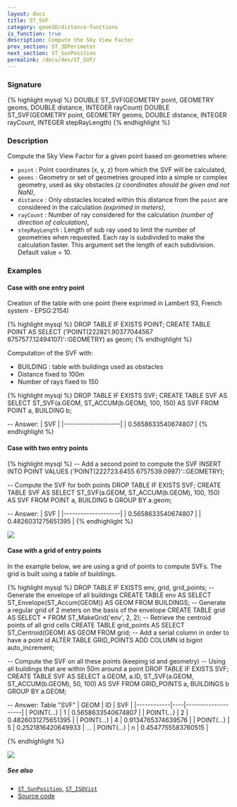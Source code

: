```yaml
---
layout: docs
title: ST_SVF
category: geom3D/distance-functions
is_function: true
description: Compute the Sky View Factor
prev_section: ST_3DPerimeter
next_section: ST_SunPosition
permalink: /docs/dev/ST_SVF/
---
```


### Signature

{% highlight mysql %}
DOUBLE ST_SVF(GEOMETRY point, GEOMETRY geoms, DOUBLE distance, 
              INTEGER rayCount)
DOUBLE ST_SVF(GEOMETRY point, GEOMETRY geoms, DOUBLE distance, 
              INTEGER rayCount, INTEGER stepRayLength)
{% endhighlight %}

### Description

Compute the Sky View Factor for a given point based on geometries where:

* `point` : Point coordinates (x, y, z) from which the SVF will be calculated,
* `geoms` : Geometry or set of geometries grouped into a simple or complex geometry, used as sky obstacles *(z coordinates should be given and not NaN)*,
* `distance` : Only obstacles located within this distance from the `point` are considered in the calculation *(exprimed in meters)*,
* `rayCount` : Number of ray considered for the calculation *(number of direction of calculation)*,
* `stepRayLength` : Length of sub ray used to limit the number of geometries when requested. Each ray is subdivided to make the calculation faster. This argument set the length of each subdivision. Default value = 10.


### Examples

#### Case with one entry point

Creation of the table with one point (here exprimed in Lambert 93, French system - EPSG:2154)

{% highlight mysql %}
DROP TABLE IF EXISTS POINT;
CREATE TABLE POINT AS SELECT ('POINT(222821.90377044567 6757577.12494107)'::GEOMETRY) as geom;
{% endhighlight %}

Computation of the SVF with:

* BUILDING : table with buildings used as obstacles
* Distance fixed to 100m
* Number of rays fixed to 150

{% highlight mysql %}
DROP TABLE IF EXISTS SVF;
CREATE TABLE SVF AS 
   SELECT ST_SVF(a.GEOM, ST_ACCUM(b.GEOM), 100, 150) AS SVF 
   FROM POINT a, BUILDING b;

-- Answer: 
|        SVF         |
|--------------------|
| 0.5658633540674807 |
{% endhighlight %}

#### Case with two entry points

{% highlight mysql %}
-- Add a second point to compute the SVF
INSERT INTO POINT VALUES ('POINT(222723.6455 6757539.0997)'::GEOMETRY);

-- Compute the SVF for both points
DROP TABLE IF EXISTS SVF;
CREATE TABLE SVF AS 
   SELECT ST_SVF(a.GEOM, ST_ACCUM(b.GEOM), 100, 150) AS SVF 
   FROM POINT a, BUILDING b GROUP BY a.geom;

-- Answer: 
|        SVF         |
|--------------------|
| 0.5658633540674807 |
| 0.4826031275651395 |
{% endhighlight %}

<img class="displayed" src="../ST_SVF.png"/>


#### Case with a grid of entry points

In the example below, we are using a grid of points to compute SVFs. The grid is built using a table of buildings.

{% highlight mysql %}
DROP TABLE IF EXISTS env, grid, grid_points;
-- Generate the envelope of all buildings
CREATE TABLE env AS 
   SELECT ST_Envelope(ST_Accum(GEOM)) AS GEOM FROM BUILDINGS;
-- Generate a regular grid of 2 meters on the basis of the envelope
CREATE TABLE grid AS 
   SELECT * FROM ST_MakeGrid('env', 2, 2);
-- Retrieve the centroid points of all grid cells
CREATE TABLE grid_points AS 
   SELECT ST_Centroid(GEOM) AS GEOM FROM grid;
-- Add a serial column in order to have a point id
ALTER TABLE GRID_POINTS ADD COLUMN id bigint auto_increment;

-- Compute the SVF on all these points (keeping id and geometry)
-- Using all buildings that are within 50m around a point
DROP TABLE IF EXISTS SVF;
CREATE TABLE SVF AS SELECT a.GEOM, a.ID, 
   ST_SVF(a.GEOM, ST_ACCUM(b.GEOM), 50, 100) AS SVF 
   FROM GRID_POINTS a, BUILDINGS b GROUP BY a.GEOM;

-- Answer: Table "SVF"
|    GEOM    | ID |        SVF         |
|------------|----|--------------------|
| POINT(...) | 1  | 0.5658633540674807 |
| POINT(...) | 2  | 0.4826031275651395 |
| POINT(...) | 4  | 0.9134765374639576 |
| POINT(...) | 5  | 0.2521816420649933 |
...
| POINT(...) | n  | 0.4547755583760515 |

{% endhighlight %}

<img class="displayed" src="../ST_SVF_grid.png"/>


##### See also

* [`ST_SunPosition`](../ST_SunPosition), [`ST_ISOVist`](../ST_ISOVist)
* <a href="https://github.com/orbisgis/h2gis/blob/master/h2gis-functions/src/main/java/org/h2gis/functions/spatial/earth/ST_Svf.java" target="_blank">Source code</a>
